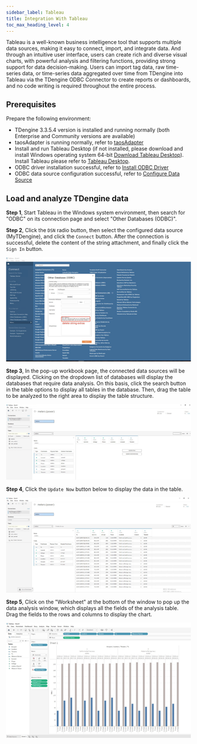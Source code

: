 ```yaml
---
sidebar_label: Tableau
title: Integration With Tableau
toc_max_heading_level: 4
---
```


Tableau is a well-known business intelligence tool that supports multiple data sources, making it easy to connect, import, and integrate data. And through an intuitive user interface, users can create rich and diverse visual charts, with powerful analysis and filtering functions, providing strong support for data decision-making. Users can import tag data, raw time-series data, or time-series data aggregated over time from TDengine into Tableau via the TDengine ODBC Connector to create reports or dashboards, and no code writing is required throughout the entire process.

## Prerequisites
Prepare the following environment:
- TDengine 3.3.5.4 version is installed and running normally (both Enterprise and Community versions are available)
- taosAdapter is running normally, refer to [taosAdapter](../../../tdengine-reference/components/taosadapter/)
- Install and run Tableau Desktop (if not installed, please download and install Windows operating system 64-bit [Download Tableau Desktop](https://www.tableau.com/products/desktop/download)). Install Tableau please refer to [Tableau Desktop](https://www.tableau.com).
- ODBC driver installation successful, refer to [Install ODBC Driver](../../../tdengine-reference/client-libraries/odbc/#Installation)
- ODBC data source configuration successful, refer to [Configure Data Source](../../../tdengine-reference/client-libraries/odbc/#configure-data-source)

## Load and analyze TDengine data

**Step 1**, Start Tableau in the Windows system environment, then search for "ODBC" on its connection page and select "Other Databases (ODBC)".

**Step 2**, Click the `DSN` radio button, then select the configured data source (MyTDengine), and click the `Connect` button. After the connection is successful, delete the content of the string attachment, and finally click the `Sign In` button.

![tableau-odbc](./tableau/tableau-odbc.jpg) 

**Step 3**, In the pop-up workbook page, the connected data sources will be displayed. Clicking on the dropdown list of databases will display the databases that require data analysis. On this basis, click the search button in the table options to display all tables in the database. Then, drag the table to be analyzed to the right area to display the table structure.

![tableau-workbook](./tableau/tableau-table.jpg) 

**Step 4**, Click the `Update Now` button below to display the data in the table.

![tableau-workbook](./tableau/tableau-data.jpg) 

**Step 5**, Click on the "Worksheet" at the bottom of the window to pop up the data analysis window, which displays all the fields of the analysis table. Drag the fields to the rows and columns to display the chart.

![tableau-workbook](./tableau/tableau-analysis.jpg) 

